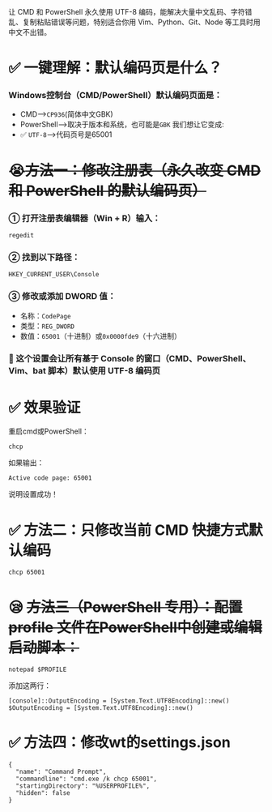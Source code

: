 让 CMD 和 PowerShell 永久使用 UTF-8 编码，能解决大量中文乱码、字符错乱、复制粘贴错误等问题，特别适合你用 Vim、Python、Git、Node 等工具时用中文不出错。
# ✅ 一键理解：默认编码页是什么？
### Windows控制台（CMD/PowerShell）默认编码页面是：
- CMD-->`CP936`(简体中文GBK)
- PowerShell-->取决于版本和系统，也可能是`GBK`
我们想让它变成:
- ✅ `UTF-8`-->代码页号是65001
# 😭~~方法一：修改注册表（永久改变 CMD 和 PowerShell 的默认编码页）~~
### ① 打开注册表编辑器（Win + R）输入：
~~~
regedit
~~~
### ② 找到以下路径：
~~~
HKEY_CURRENT_USER\Console
~~~
### ③ 修改或添加 DWORD 值：
- 名称：`CodePage`
- 类型：`REG_DWORD`
- 数值：`65001`（十进制）或`0x0000fde9`（十六进制）
### 🧠 这个设置会让所有基于 Console 的窗口（CMD、PowerShell、Vim、bat 脚本）默认使用 UTF-8 编码页
# ✅ 效果验证
重启cmd或PowerShell：
~~~
chcp
~~~
如果输出：
~~~
Active code page: 65001
~~~
说明设置成功！
# ✅ 方法二：只修改当前 CMD 快捷方式默认编码
```
chcp 65001
```
# 😪 ~~方法三（PowerShell 专用）：配置 profile 文件在PowerShell中创建或编辑启动脚本：~~
~~~
notepad $PROFILE
~~~
添加这两行：
~~~
[console]::OutputEncoding = [System.Text.UTF8Encoding]::new()
$OutputEncoding = [System.Text.UTF8Encoding]::new()
~~~ 
# ✅ 方法四：修改wt的settings.json
```
{
  "name": "Command Prompt",
  "commandline": "cmd.exe /k chcp 65001",
  "startingDirectory": "%USERPROFILE%",
  "hidden": false
}
```